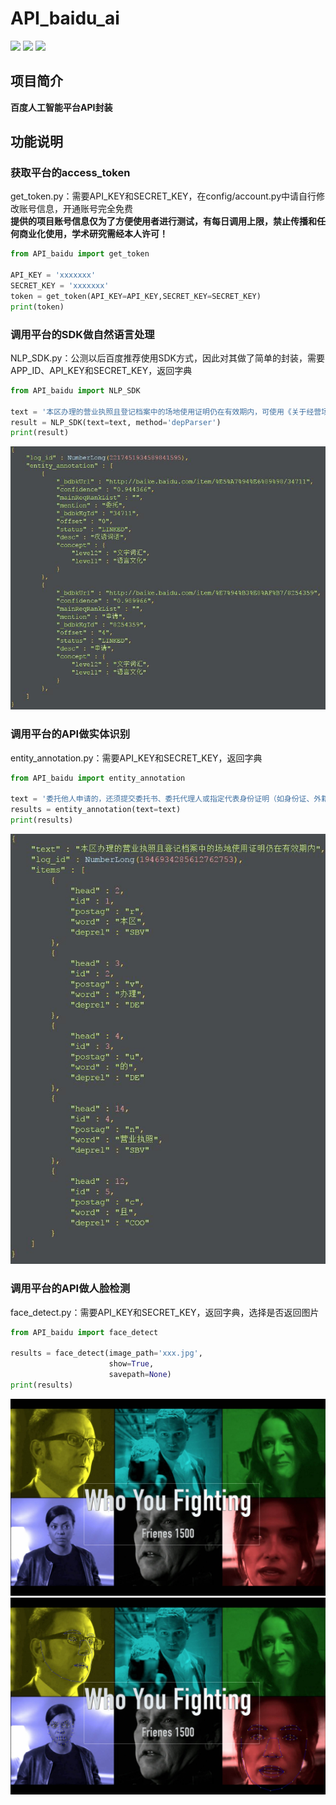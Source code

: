 # API_baidu_ai
[![](https://img.shields.io/badge/Python-3.5-blue.svg)](https://www.python.org/)
[![](https://img.shields.io/badge/baidu--aip-2.1.0.0-brightgreen.svg)](https://pypi.python.org/pypi/baidu-aip/2.1.0.0)
[![](https://img.shields.io/badge/requests-2.18.4-brightgreen.svg)](https://pypi.python.org/pypi/requests/2.18.4)<br>

## 项目简介
**百度人工智能平台API封装**

## 功能说明
### 获取平台的access_token
get_token.py：需要API_KEY和SECRET_KEY，在config/account.py中请自行修改账号信息，开通账号完全免费<br>
**提供的项目账号信息仅为了方便使用者进行测试，有每日调用上限，禁止传播和任何商业化使用，学术研究需经本人许可！**
``` python
from API_baidu import get_token

API_KEY = 'xxxxxxx'
SECRET_KEY = 'xxxxxxx'
token = get_token(API_KEY=API_KEY,SECRET_KEY=SECRET_KEY)
print(token)
```

### 调用平台的SDK做自然语言处理
NLP_SDK.py：公测以后百度推荐使用SDK方式，因此对其做了简单的封装，需要APP_ID、API_KEY和SECRET_KEY，返回字典<br>
``` python
from API_baidu import NLP_SDK

text = '本区办理的营业执照且登记档案中的场地使用证明仍在有效期内，可使用《关于经营场所合法使用证明材料的情况说明》'
result = NLP_SDK(text=text, method='depParser')
print(result)
```
![](https://github.com/renjunxiang/API_baidu_ai/blob/master/picture/entity_annotation.jpg)<br>

### 调用平台的API做实体识别
entity_annotation.py：需要API_KEY和SECRET_KEY，返回字典<br>
``` python
from API_baidu import entity_annotation

text = '委托他人申请的，还须提交委托书、委托代理人或指定代表身份证明（如身份证、外籍人员护照等）原件、复印件'
results = entity_annotation(text=text)
print(results)
```
![](https://github.com/renjunxiang/API_baidu_ai/blob/master/picture/depParser.jpg)<br>

### 调用平台的API做人脸检测
face_detect.py：需要API_KEY和SECRET_KEY，返回字典，选择是否返回图片<br>
``` python
from API_baidu import face_detect

results = face_detect(image_path='xxx.jpg',
                      show=True,
                      savepath=None)
print(results)
```
![](https://github.com/renjunxiang/API_baidu_ai/blob/master/picture/e2.jpg)<br>
![](https://github.com/renjunxiang/API_baidu_ai/blob/master/picture/r2.jpg)<br>




